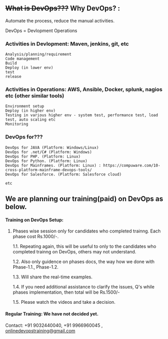
## ~~What is DevOps???~~ Why DevOps? : 

Automate the process, reduce the manual activities.

DevOps = Devlopment Operations

### Activities in Devlopment: Maven, jenkins, git, etc

	Analysis/planning/requirement
	Code management
	Build 
	Deploy (in lower env)
	test
	release
	
### Activities in Operations: AWS, Ansible, Docker, splunk, nagios etc (other similar tools)
	
	Environment setup
	Deploy (in higher env)
	Testing in various higher env - system test, performance test, load test, auto scaling etc
	Monitoring
	
### DevOps for???

	DevOps for JAVA (Platform: Windows/Linux)
	DevOps for .net/C# (Platform: Windows)
	DevOps for PHP. (Platform: Linux)
	DevOps for Python. (Platform: Linux)
	DevOps for Mainframes. (Platform: Linux) : https://compuware.com/10-cross-platform-mainframe-devops-tools/
	DevOps for Salesforce. (Platform: Salesforce cloud)
	
	etc	
	
## We are planning our training(paid) on DevOps as below.

#### Training on DevOps Setup:

1. Phases wise session only for candidates who completed trainng. Each phase cost Rs.1000/-.

    1.1. Repeating again, this will be useful to only to the candidates who completed trainng on DevOps, others may not understand.

      1.2. Also only guidence on phases docs, the way how we done with Phase-1.1., Phase-1.2.

      1.3. Will share the real-time examples.
 
      1.4. If you need additional assistance to clarify the issues, Q's while phases implementation, then total will be Rs.1500/-

      1.5. Please watch the videos and take a decision.

#### Regular Training: We have not decided yet.


Contact: +91 9032440040, +91 9966960045 , onlinedevopstraining@gmail.com
    

